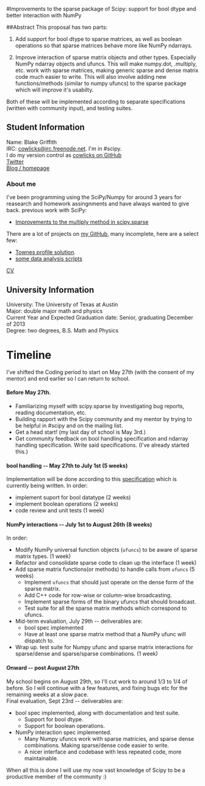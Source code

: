 #Improvements to the sparse package of Scipy: support for bool dtype and better interaction with NumPy

##Abstract
This proposal has two parts:

1. Add support for bool dtype to sparse matrices, as well as boolean operations so that sparse matrices behave more like NumPy ndarrays.  

2. Improve interaction of sparse matrix objects and other types. Especially NumPy ndarray objects and ufuncs. This will make numpy.dot, .multiply, etc. work with sparse matrices, making generic sparse and dense matrix code much easier to write. This will also involve adding new functions/methods (similar to numpy ufuncs) to the sparse package which will improve it's usabilty.

Both of these will be implemented according to separate specifications (written with community input), and testing suites.

## Student Information
Name: Blake Griffith  
IRC: [cowlicks@irc.freenode.net](mailto:cowlicks@irc.freenode.net). I'm in #scipy.  
I do my version control as [cowlicks on GitHub](https://github.com/cowlicks)  
[Twitter](https://twitter.com/cwlcks)  
[Blog / homepage](http://cwl.cx)  

### About me
I've been programming using the SciPy/Numpy for around 3 years for reasearch and homework assingnments and have always wanted to give back.
previous work with SciPy:
* [Improvements to the multiply method in scipy.sparse](https://github.com/scipy/scipy/pull/516)

There are a lot of projects on [my GitHub](https://github.com/cowlicks), many incomplete, here are a select few:
* [Townes profile solution](https://github.com/cowlicks/Townes_profile).
* [some data analysis scripts](https://github.com/cowlicks/2dnls-scripts/tree/master/analysis)

[CV](https://github.com/cowlicks/CV/raw/master/curriculum_vitae.pdf)

## University Information
University: The University of Texas at Austin  
Major: double major math and physics  
Current Year and Expected Graduation date: Senior, graduating December of 2013  
Degree: two degrees, B.S. Math and Physics  

# Timeline
I've shifted the Coding period to start on May 27th (with the consent of my mentor) and end earlier so I can return to school.

#### Before May 27th.
* Familiarizing myself with scipy.sparse by investigating bug reports, reading documentation, etc.
* Building rapport with the Scipy community and my mentor by trying to be helpful in #scipy and on the mailing list.
* Get a head start! (my last day of school is May 3rd.)
* Get community feedback on bool handling specification and ndarray handling specification. Write said specifications. (I've already started this.)

#### bool handling -- May 27th to July 1st (5 weeks)
Implementation will be done according to this [specification](https://github.com/cowlicks/scipy-sparse-boolean-spec/blob/master/scipep.rst)
which is currently being written. In order:
* implement suport for bool datatype (2 weeks)
* implement boolean operations (2 weeks)
* code review and unit tests (1 week)

#### NumPy interactions -- July 1st to August 26th (8 weeks)
In order:
* Modify NumPy universal function objects (`ufuncs`) to be aware of sparse matrix types. (1 week)
* Refactor and consolidate sparse code to clean up the interface (1 week)
* Add sparse matrix functions(or methods) to handle calls from `ufuncs` (5 weeks)
    * Implement `ufuncs` that should just operate on the dense form of the sparse matrix.    
    * Add C++ code for row-wise or column-wise broadcasting.
    * Implement sparse forms of the binary ufuncs that should broadcast. 
    * Test suite for all the sparse matrix methods which correspond to ufuncs.
* Mid-term evaluation, July 29th -- deliverables are:
    * bool spec implemented
    * Have at least one sparse matrix method that a NumPy ufunc will dispatch to.
* Wrap up. test suite for Numpy ufunc and sparse matrix interactions for sparse/dense and sparse/sparse combinations. (1 week)

#### Onward -- post August 27th
My school begins on August 29th, so I'll cut work to around 1/3 to 1/4 of before. So I will continue with a few features, and fixing bugs etc for the remaining weeks at a slow pace.  
Final evaluation, Sept 23rd -- deliverables are:
* bool spec implemented, along with documentation and test suite. 
    * Support for bool dtype.
    * Support for boolean operations.
* NumPy interaction spec implemented.
    * Many Numpy ufuncs work with sparse matricies, and sparse dense combinations. Making sparse/dense code easier to write.
    * A nicer interface and codebase with less repeated code, more maintainable.

When all this is done I will use my now vast knowledge of Scipy to be a productive member of the community :)

